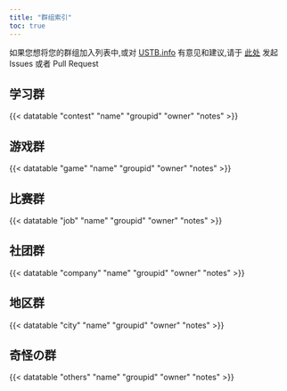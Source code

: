 ```yaml
---
title: "群组索引"
toc: true
---
```


如果您想将您的群组加入列表中,或对 [USTB.info](https://civlj.github.io/) 有意见和建议,请于 [此处](https://github.com/civlj/civlj.github.io) 发起 Issues 或者 Pull Request

## 学习群

{{< datatable "contest" "name" "groupid" "owner" "notes" >}}

## 游戏群
{{< datatable "game" "name" "groupid" "owner" "notes" >}}

## 比赛群
{{< datatable "job" "name" "groupid" "owner" "notes" >}}

## 社团群
{{< datatable "company" "name" "groupid" "owner" "notes" >}}

## 地区群
{{< datatable "city" "name" "groupid" "owner" "notes" >}}

## 奇怪の群
{{< datatable "others" "name" "groupid" "owner" "notes" >}}
